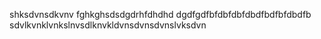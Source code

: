 shksdvnsdkvnv
fghkghsdsdgdrhfdhdhd
dgdfgdfbfdbfdbfdbdfbdfbfdbdfb
sdvlkvnklvnkslnvsdlknvkldvnsdvnsdvnslvksdvn